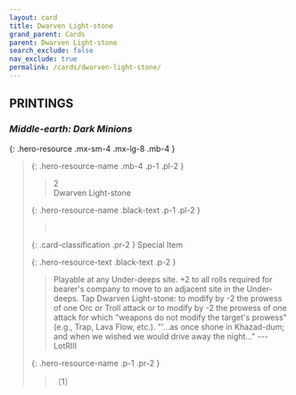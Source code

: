 ```yaml
---
layout: card
title: Dwarven Light-stone
grand_parent: Cards
parent: Dwarven Light-stone
search_exclude: false
nav_exclude: true
permalink: /cards/dwarven-light-stone/
---
```


## PRINTINGS


### _Middle-earth: Dark Minions_

{: .hero-resource .mx-sm-4 .mx-lg-8 .mb-4 }
> {: .hero-resource-name .mb-4 .p-1 .pl-2 }
> > <div class="card-mp">2</div>
> > <div class="card-name">Dwarven Light-stone</div>
>
> {: .hero-resource-name .black-text .p-1 .pl-2 }
> > &nbsp;
>
> {: .card-classification .pr-2 }
> Special Item
>
> {: .hero-resource-text .black-text .p-2 }
> > Playable at any Under-deeps site. +2 to all rolls required for bearer's company to move to an adjacent site in the Under-deeps. Tap Dwarven Light-stone: to modify by -2 the prowess of one Orc or Troll attack or to modify by -2 the prowess of one attack for which  "weapons do not modify the target's prowess" (e.g., Trap, Lava Flow, etc.).  "'...as once shone in Khazad-dum; and when we wished we would drive away the night..." ---LotRIII  
> 
> {: .hero-resource-name .p-1 .pr-2 }
> > <div class="card-shield"></div>
> > <div class="card-corruption">〔1〕</div>
